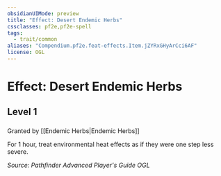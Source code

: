 ```yaml
---
obsidianUIMode: preview
title: "Effect: Desert Endemic Herbs"
cssclasses: pf2e,pf2e-spell
tags:
  - trait/common
aliases: "Compendium.pf2e.feat-effects.Item.jZYRxGHyArCci6AF"
license: OGL
---
```

# Effect: Desert Endemic Herbs
## Level 1
### 






Granted by [[Endemic Herbs|Endemic Herbs]]

For 1 hour, treat environmental heat effects as if they were one step less severe.

*Source: Pathfinder Advanced Player's Guide*
*OGL*